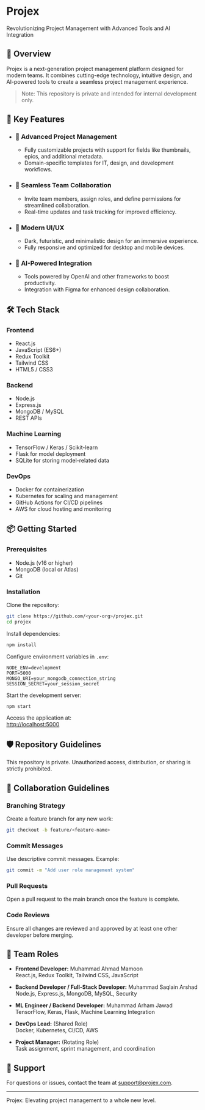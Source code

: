 # Projex
Revolutionizing Project Management with Advanced Tools and AI Integration

## 🌟 Overview
Projex is a next-generation project management platform designed for modern teams. It combines cutting-edge technology, intuitive design, and AI-powered tools to create a seamless project management experience.

> Note: This repository is private and intended for internal development only.

## 🚀 Key Features

- ### 🔧 Advanced Project Management
  - Fully customizable projects with support for fields like thumbnails, epics, and additional metadata.
  - Domain-specific templates for IT, design, and development workflows.

- ### 🤝 Seamless Team Collaboration
  - Invite team members, assign roles, and define permissions for streamlined collaboration.
  - Real-time updates and task tracking for improved efficiency.

- ### 🎨 Modern UI/UX
  - Dark, futuristic, and minimalistic design for an immersive experience.
  - Fully responsive and optimized for desktop and mobile devices.

- ### 🤖 AI-Powered Integration
  - Tools powered by OpenAI and other frameworks to boost productivity.
  - Integration with Figma for enhanced design collaboration.

## 🛠️ Tech Stack

### Frontend
- React.js
- JavaScript (ES6+)
- Redux Toolkit
- Tailwind CSS
- HTML5 / CSS3

### Backend
- Node.js
- Express.js
- MongoDB / MySQL
- REST APIs

### Machine Learning
- TensorFlow / Keras / Scikit-learn
- Flask for model deployment
- SQLite for storing model-related data

### DevOps
- Docker for containerization
- Kubernetes for scaling and management
- GitHub Actions for CI/CD pipelines
- AWS for cloud hosting and monitoring

## 📦 Getting Started

### Prerequisites
- Node.js (v16 or higher)
- MongoDB (local or Atlas)
- Git

### Installation
Clone the repository:

```bash
git clone https://github.com/<your-org>/projex.git  
cd projex  
```

Install dependencies:

```bash
npm install  
```

Configure environment variables in `.env`:

```env
NODE_ENV=development  
PORT=5000  
MONGO_URI=your_mongodb_connection_string  
SESSION_SECRET=your_session_secret  
```

Start the development server:

```bash
npm start  
```

Access the application at:  
[http://localhost:5000](http://localhost:5000)

## 🛡️ Repository Guidelines
This repository is private. Unauthorized access, distribution, or sharing is strictly prohibited.

## 🤝 Collaboration Guidelines

### Branching Strategy
Create a feature branch for any new work:

```bash
git checkout -b feature/<feature-name>  
```

### Commit Messages
Use descriptive commit messages. Example:

```bash
git commit -m "Add user role management system"  
```

### Pull Requests
Open a pull request to the main branch once the feature is complete.

### Code Reviews
Ensure all changes are reviewed and approved by at least one other developer before merging.

## 👥 Team Roles
- **Frontend Developer:** Muhammad Ahmad Mamoon  
  React.js, Redux Toolkit, Tailwind CSS, JavaScript

- **Backend Developer / Full-Stack Developer:** Muhammad Saqlain Arshad  
  Node.js, Express.js, MongoDB, MySQL, Security

- **ML Engineer / Backend Developer:** Muhammad Arham Jawad  
  TensorFlow, Keras, Flask, Machine Learning Integration

- **DevOps Lead:** (Shared Role)  
  Docker, Kubernetes, CI/CD, AWS

- **Project Manager:** (Rotating Role)  
  Task assignment, sprint management, and coordination

## 📧 Support
For questions or issues, contact the team at support@projex.com.

---

Projex: Elevating project management to a whole new level.
